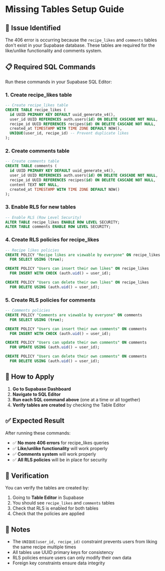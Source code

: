 # Missing Tables Setup Guide

## 🚨 Issue Identified

The 406 error is occurring because the `recipe_likes` and `comments` tables don't exist in your Supabase database. These tables are required for the like/unlike functionality and comments system.

## 📋 Required SQL Commands

Run these commands in your Supabase SQL Editor:

### 1. Create recipe_likes table
```sql
-- Create recipe_likes table
CREATE TABLE recipe_likes (
  id UUID PRIMARY KEY DEFAULT uuid_generate_v4(),
  user_id UUID REFERENCES auth.users(id) ON DELETE CASCADE NOT NULL,
  recipe_id UUID REFERENCES recipes(id) ON DELETE CASCADE NOT NULL,
  created_at TIMESTAMP WITH TIME ZONE DEFAULT NOW(),
  UNIQUE(user_id, recipe_id) -- Prevent duplicate likes
);
```

### 2. Create comments table
```sql
-- Create comments table
CREATE TABLE comments (
  id UUID PRIMARY KEY DEFAULT uuid_generate_v4(),
  user_id UUID REFERENCES auth.users(id) ON DELETE CASCADE NOT NULL,
  recipe_id UUID REFERENCES recipes(id) ON DELETE CASCADE NOT NULL,
  content TEXT NOT NULL,
  created_at TIMESTAMP WITH TIME ZONE DEFAULT NOW()
);
```

### 3. Enable RLS for new tables
```sql
-- Enable RLS (Row Level Security)
ALTER TABLE recipe_likes ENABLE ROW LEVEL SECURITY;
ALTER TABLE comments ENABLE ROW LEVEL SECURITY;
```

### 4. Create RLS policies for recipe_likes
```sql
-- Recipe likes policies
CREATE POLICY "Recipe likes are viewable by everyone" ON recipe_likes
  FOR SELECT USING (true);

CREATE POLICY "Users can insert their own likes" ON recipe_likes
  FOR INSERT WITH CHECK (auth.uid() = user_id);

CREATE POLICY "Users can delete their own likes" ON recipe_likes
  FOR DELETE USING (auth.uid() = user_id);
```

### 5. Create RLS policies for comments
```sql
-- Comments policies
CREATE POLICY "Comments are viewable by everyone" ON comments
  FOR SELECT USING (true);

CREATE POLICY "Users can insert their own comments" ON comments
  FOR INSERT WITH CHECK (auth.uid() = user_id);

CREATE POLICY "Users can update their own comments" ON comments
  FOR UPDATE USING (auth.uid() = user_id);

CREATE POLICY "Users can delete their own comments" ON comments
  FOR DELETE USING (auth.uid() = user_id);
```

## 🔧 How to Apply

1. **Go to Supabase Dashboard**
2. **Navigate to SQL Editor**
3. **Run each SQL command above** (one at a time or all together)
4. **Verify tables are created** by checking the Table Editor

## ✅ Expected Result

After running these commands:

- ✅ **No more 406 errors** for recipe_likes queries
- ✅ **Like/unlike functionality** will work properly
- ✅ **Comments system** will work properly
- ✅ **All RLS policies** will be in place for security

## 🚀 Verification

You can verify the tables are created by:

1. Going to **Table Editor** in Supabase
2. You should see `recipe_likes` and `comments` tables
3. Check that RLS is enabled for both tables
4. Check that the policies are applied

## 📝 Notes

- The `UNIQUE(user_id, recipe_id)` constraint prevents users from liking the same recipe multiple times
- All tables use UUID primary keys for consistency
- RLS policies ensure users can only modify their own data
- Foreign key constraints ensure data integrity 